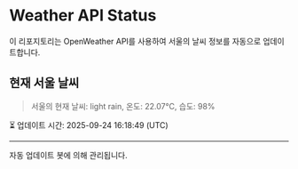 
# Weather API Status

이 리포지토리는 OpenWeather API를 사용하여 서울의 날씨 정보를 자동으로 업데이트합니다.

## 현재 서울 날씨
> 서울의 현재 날씨: light rain, 온도: 22.07°C, 습도: 98%

⏳ 업데이트 시간: 2025-09-24 16:18:49 (UTC)

---
자동 업데이트 봇에 의해 관리됩니다.
